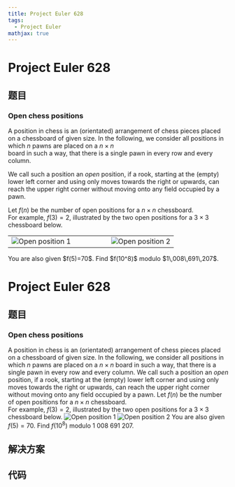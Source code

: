 ```yaml
---
title: Project Euler 628
tags:
  - Project Euler
mathjax: true
---
```

<escape><!-- more --></escape>
    
# Project Euler 628
## 题目
### Open chess positions


A position in chess is an (orientated) arrangement of chess pieces placed on a chessboard of given size. In the following, we consider all positions in which $n$ pawns are placed on a  $n \times n$  
board in such a way, that there is a single pawn in every row and every column.



We call such a position an <i>open</i> position, if a rook, starting at the (empty) lower left corner and using only moves towards the right or upwards, can reach the upper right corner without moving onto any field occupied by a pawn. 

Let $f(n)$ be the number of open positions for a $n \times n$ chessboard.<br />
For example, $f(3)=2$, illustrated by the two open positions for a $3  \times 3$ chessboard below.


<table align="center"><tr><td><img src="project/images/p628_chess4.png" alt="Open position 1" /></td><td width="60"></td><td><img src="project/images/p628_chess5.png" alt="Open position 2" /></td>
</tr></table>
You are also given $f(5)=70$.
Find $f(10^8)$ modulo $1\,008\,691\,207$.






# Project Euler 628
## 题目
### Open chess positions

A position in chess is an (orientated) arrangement of chess pieces placed on a chessboard of given size. In the following, we consider all positions in which $n$ pawns are placed on a $n\times n$ board in such a way, that there is a single pawn in every row and every column.
We call such a position an <i>open</i> position, if a rook, starting at the (empty) lower left corner and using only moves towards the right or upwards, can reach the upper right corner without moving onto any field occupied by a pawn.
Let $f(n)$ be the number of open positions for a $n\times n$ chessboard.<br>For example, $f(3)=2$, illustrated by the two open positions for a $3\times 3$ chessboard below.
<img src="https://projecteuler.net/project/images/p628_chess4.png" alt="Open position 1">
<img src="https://projecteuler.net/project/images/p628_chess5.png" alt="Open position 2">
You are also given $f(5)=70$.
Find $f(10^8)$ modulo $1\ 008\ 691\ 207$.


## 解决方案


## 代码


